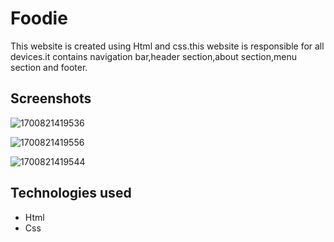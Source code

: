 

# Foodie

This website is created using Html and css.this website is responsible for all devices.it contains navigation bar,header section,about section,menu section and footer.
## Screenshots

![1700821419536](https://github.com/Dhanasekar25104/restarunt-site/assets/123866366/547e2e01-36bb-4a94-824e-0af75c605747)

![1700821419556](https://github.com/Dhanasekar25104/restarunt-site/assets/123866366/ae6b8bac-9806-4a65-a931-9ba3caa4acf5)

![1700821419544](https://github.com/Dhanasekar25104/restarunt-site/assets/123866366/bae45214-3bc2-4697-a607-112f8905eda5)

## Technologies used

- Html
- Css

